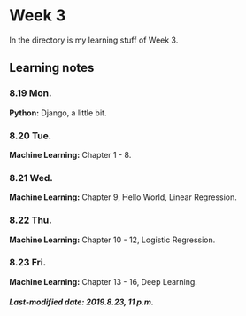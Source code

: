 # Week 3

In the directory is my learning stuff of Week 3.

## Learning notes

### 8.19 Mon.

**Python:** Django, a little bit.

### 8.20 Tue.

**Machine Learning:** Chapter 1 - 8.

### 8.21 Wed.

**Machine Learning:** Chapter 9, Hello World, Linear Regression.

### 8.22 Thu.

**Machine Learning:** Chapter 10 - 12, Logistic Regression.

### 8.23 Fri.

**Machine Learning:** Chapter 13 - 16, Deep Learning.

##### Last-modified date: 2019.8.23, 11 p.m.